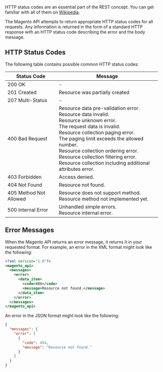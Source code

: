 HTTP status codes are an essential part of the REST concept. You can get familiar with all of them on [Wikipedia](http://en.wikipedia.org/wiki/List_of_http_status_codes).

The Magento API attempts to return appropriate HTTP status codes for all requests. Any information is returned in the form of a standard HTTP response with an HTTP status code describing the error and the body message.

## HTTP Status Codes

The following table contains possible common HTTP status codes:

| Status Code | Message |
| --- | --- |
| 200 OK | -  |
| 201 Created | Resource was partially created |
| 207 Multi-Status | -  |
| 400 Bad Request | Resource data pre-validation error.  <br>Resource data invalid.  <br>Resource unknown error.  <br>The request data is invalid.  <br>Resource collection paging error.  <br>The paging limit exceeds the allowed number.  <br>Resource collection ordering error.  <br>Resource collection filtering error.  <br>Resource collection including additional attributes error. |
| 403 Forbidden | Access denied. |
| 404 Not Found | Resource not found. |
| 405 Method Not Allowed | Resource does not support method.  <br>Resource method not implemented yet. |
| 500 Internal Error | Unhandled simple errors.  <br>Resource internal error. |

## Error Messages

When the Magento API returns an error message, it returns it in your requested format. For example, an error in the XML format might look like the following:

```xml
<?xml version="1.0"?>
<magento_api>
  <messages>
    <error>
      <data_item>
        <code>404</code>
        <message>Resource not found.</message>
      </data_item>
    </error>
  </messages>
</magento_api>
```

An error in the JSON format might look like the following:

```json
{
  "messages": {
    "error": [
      {
        "code": 404,
        "message": "Resource not found."
      }
    ]
  }
}
```